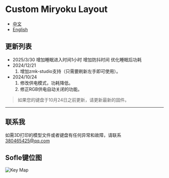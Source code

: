 # Custom Miryoku Layout

- [中文](README.md)
- [English](README_EN.md)

## 更新列表

- 2025/3/30 增加睡眠进入时间1小时  增加防抖时间 优化睡眠后功耗
- 2024/12/21
  1. 增加zmk-studio支持（只需要刷新左手即可使用）。
- 2024/10/24
  1. 修改供电模式，功耗降低。
  2. 修正RGB供电自动关闭的功能。

> 如果您的键盘于10月24日之前更新，请更新最新的固件。

---

## 联系我

如需3D打印的模型文件或者键盘有任何异常和故障，请联系<380465425@qq.com>

## Sofle键位图

![Key Map](keymap-drawer/eyelash_sofle.svg)

